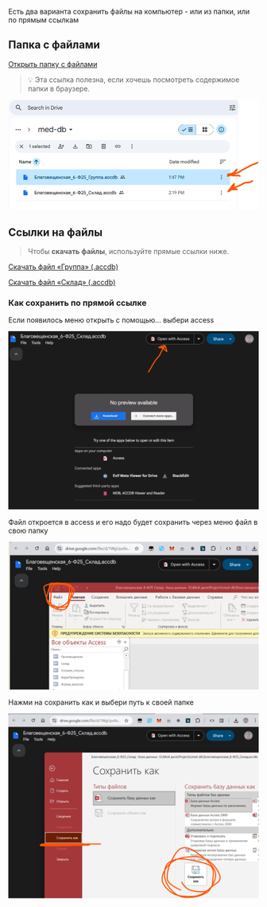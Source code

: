 Есть два варианта сохранить файлы на компьютер - или из папки, или по прямым ссылкам

## Папка с файлами

[Открыть папку с файлами](https://drive.google.com/drive/folders/1a2U60R9sq4K9eBuWDNzPX9iLcdpis5lf?usp=sharing)

> 💡 Эта ссылка полезна, если хочешь посмотреть содержимое папки в браузере.

![folder](img/folder.png)



## Ссылки на файлы

> Чтобы **скачать файлы**, используйте прямые ссылки ниже.

[Скачать файл «Группа» (.accdb)](https://drive.google.com/file/d/1WgUpvIIxtrW3T9WoSi8iy74c_RZeYsqd/view?usp=sharing)

[Скачать файл «Склад» (.accdb)](https://drive.google.com/file/d/1iqsQSDZnznmgl5uf4UdLvRkYe6Prcrq9/view?usp=sharing)

### Как сохранить по прямой ссылке

Если появилось меню открыть с помощью... выбери access

![open-with](img/open-with.png)

Файл откроется в access и его надо будет сохранить через меню файл в свою папку

![file](img/file.png)

Нажми на сохранить как и выбери путь к своей папке

![save-as](img/save-as.png)
